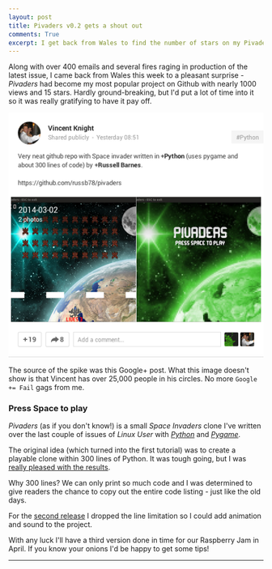 ```yaml
---
layout: post
title: Pivaders v0.2 gets a shout out
comments: True
excerpt: I get back from Wales to find the number of stars on my Pivaders Github page had tripled...
---
```


Along with over 400 emails and several fires raging in production of the latest issue, I came back from Wales this week to a pleasant surprise - *Pivaders* had become my most popular project on Github with nearly 1000 views and 15 stars. Hardly ground-breaking, but I'd put a lot of time into it so it was really gratifying to have it pay off.

![Google Plus](/assets/pivaders_google_plus.png "Thanks Vincent!")

The source of the spike was this Google+ post.
What this image doesn't show is that Vincent has over 25,000 people in his circles. 
No more `Google += Fail` gags from me. 

### Press Space to play
*Pivaders* (as if you don't know!) is a small *Space Invaders* clone I've written over the last couple of issues of *Linux User* with [*Python*][1] and [*Pygame*][2]. 

The original idea (which turned into the first tutorial) was to create a playable clone within 300 lines of Python. It was tough going, but I was [really pleased with the results][3]. 

Why 300 lines? We can only print so much code and I was determined to give readers the chance to copy out the entire code listing - just like the old days.

For the [second release][4] I dropped the line limitation so I could add animation and sound to the project. 

With any luck I'll have a third version done in time for our Raspberry Jam in April. If you know your onions I'd be happy to get some tips!

[1]: http://python.org "Python homepage"
[2]: http://pygame.org "Pygame homepage"
[3]: https://github.com/russb78/pivaders/releases/tag/0.1 "Pivaders v0.1"
[4]: https://github.com/russb78/pivaders/releases/tag/0.1 "Pivaders v0.2"
---